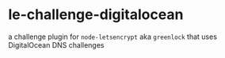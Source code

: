 # le-challenge-digitalocean
a challenge plugin for `node-letsencrypt` aka `greenlock` that uses DigitalOcean DNS challenges

